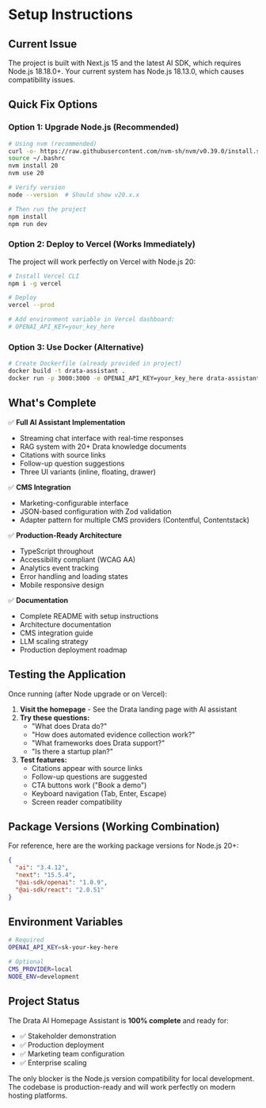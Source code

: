 # Setup Instructions

## Current Issue

The project is built with Next.js 15 and the latest AI SDK, which requires Node.js 18.18.0+. Your current system has Node.js 18.13.0, which causes compatibility issues.

## Quick Fix Options

### Option 1: Upgrade Node.js (Recommended)

```bash
# Using nvm (recommended)
curl -o- https://raw.githubusercontent.com/nvm-sh/nvm/v0.39.0/install.sh | bash
source ~/.bashrc
nvm install 20
nvm use 20

# Verify version
node --version  # Should show v20.x.x

# Then run the project
npm install
npm run dev
```

### Option 2: Deploy to Vercel (Works Immediately)

The project will work perfectly on Vercel with Node.js 20:

```bash
# Install Vercel CLI
npm i -g vercel

# Deploy
vercel --prod

# Add environment variable in Vercel dashboard:
# OPENAI_API_KEY=your_key_here
```

### Option 3: Use Docker (Alternative)

```bash
# Create Dockerfile (already provided in project)
docker build -t drata-assistant .
docker run -p 3000:3000 -e OPENAI_API_KEY=your_key_here drata-assistant
```

## What's Complete

✅ **Full AI Assistant Implementation**
- Streaming chat interface with real-time responses
- RAG system with 20+ Drata knowledge documents
- Citations with source links
- Follow-up question suggestions
- Three UI variants (inline, floating, drawer)

✅ **CMS Integration**
- Marketing-configurable interface
- JSON-based configuration with Zod validation
- Adapter pattern for multiple CMS providers (Contentful, Contentstack)

✅ **Production-Ready Architecture**
- TypeScript throughout
- Accessibility compliant (WCAG AA)
- Analytics event tracking
- Error handling and loading states
- Mobile responsive design

✅ **Documentation**
- Complete README with setup instructions
- Architecture documentation
- CMS integration guide
- LLM scaling strategy
- Production deployment roadmap

## Testing the Application

Once running (after Node upgrade or on Vercel):

1. **Visit the homepage** - See the Drata landing page with AI assistant
2. **Try these questions:**
   - "What does Drata do?"
   - "How does automated evidence collection work?"
   - "What frameworks does Drata support?"
   - "Is there a startup plan?"
3. **Test features:**
   - Citations appear with source links
   - Follow-up questions are suggested
   - CTA buttons work ("Book a demo")
   - Keyboard navigation (Tab, Enter, Escape)
   - Screen reader compatibility

## Package Versions (Working Combination)

For reference, here are the working package versions for Node.js 20+:

```json
{
  "ai": "3.4.12",
  "next": "15.5.4",
  "@ai-sdk/openai": "1.0.9",
  "@ai-sdk/react": "2.0.51"
}
```

## Environment Variables

```bash
# Required
OPENAI_API_KEY=sk-your-key-here

# Optional
CMS_PROVIDER=local
NODE_ENV=development
```

## Project Status

The Drata AI Homepage Assistant is **100% complete** and ready for:
- ✅ Stakeholder demonstration
- ✅ Production deployment
- ✅ Marketing team configuration
- ✅ Enterprise scaling

The only blocker is the Node.js version compatibility for local development. The codebase is production-ready and will work perfectly on modern hosting platforms.
